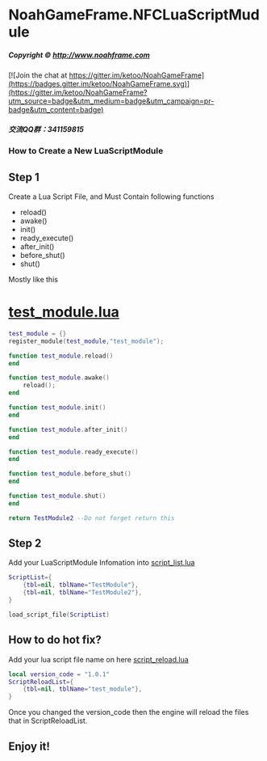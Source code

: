 # NoahGameFrame.NFCLuaScriptMudule
##### Copyright © http://www.noahframe.com

[![Join the chat at https://gitter.im/ketoo/NoahGameFrame](https://badges.gitter.im/ketoo/NoahGameFrame.svg)](https://gitter.im/ketoo/NoahGameFrame?utm_source=badge&utm_medium=badge&utm_campaign=pr-badge&utm_content=badge)

##### 交流QQ群：341159815

### How to Create a New LuaScriptModule

## Step 1
Create a Lua Script File, and Must Contain following functions
- reload()
- awake()
- init()
- ready_execute()
- after_init()
- before_shut()
- shut()

Mostly like this
# [test_module.lua](https://github.com/ketoo/NoahGameFrame/tree/develop/_Out/Server/NFDataCfg/ScriptModule/test_module.lua)

```lua
test_module = {}
register_module(test_module,"test_module");

function test_module.reload()
end

function test_module.awake()
	reload();
end

function test_module.init()
end

function test_module.after_init()
end

function test_module.ready_execute()
end

function test_module.before_shut()
end

function test_module.shut()
end

return TestModule2 --Do not forget return this
```
## Step 2
Add your LuaScriptModule Infomation into [script_list.lua](https://github.com/ketoo/NoahGameFrame/tree/develop/_Out/Server/NFDataCfg/ScriptModule/script_list.lua)

```lua
ScriptList={
    {tbl=nil, tblName="TestModule"},
    {tbl=nil, tblName="TestModule2"},
}

load_script_file(ScriptList)
```


## How to do hot fix?
Add your lua script file name on here [script_reload.lua](https://github.com/ketoo/NoahGameFrame/tree/develop/_Out/Server/NFDataCfg/ScriptModule/script_reload.lua)

```lua
local version_code = "1.0.1"
ScriptReloadList={
	{tbl=nil, tblName="test_module"},
}
```

Once you changed the version_code then the engine will reload the files that in ScriptReloadList.

## Enjoy it!
